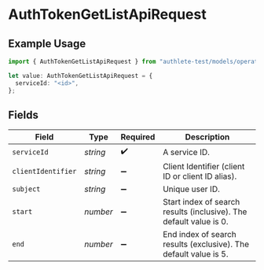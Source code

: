 # AuthTokenGetListApiRequest

## Example Usage

```typescript
import { AuthTokenGetListApiRequest } from "authlete-test/models/operations";

let value: AuthTokenGetListApiRequest = {
  serviceId: "<id>",
};
```

## Fields

| Field                                                              | Type                                                               | Required                                                           | Description                                                        |
| ------------------------------------------------------------------ | ------------------------------------------------------------------ | ------------------------------------------------------------------ | ------------------------------------------------------------------ |
| `serviceId`                                                        | *string*                                                           | :heavy_check_mark:                                                 | A service ID.                                                      |
| `clientIdentifier`                                                 | *string*                                                           | :heavy_minus_sign:                                                 | Client Identifier (client ID or client ID alias).<br/>             |
| `subject`                                                          | *string*                                                           | :heavy_minus_sign:                                                 | Unique user ID.<br/>                                               |
| `start`                                                            | *number*                                                           | :heavy_minus_sign:                                                 | Start index of search results (inclusive). The default value is 0. |
| `end`                                                              | *number*                                                           | :heavy_minus_sign:                                                 | End index of search results (exclusive). The default value is 5.<br/> |